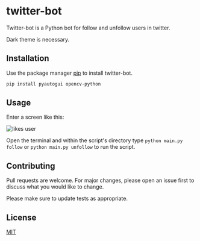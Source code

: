# twitter-bot

Twitter-bot is a Python bot for follow and unfollow users in twitter.

Dark theme is necessary.

## Installation

Use the package manager [pip](https://pip.pypa.io/en/stable/) to install twitter-bot.

```bash
pip install pyautogui opencv-python
```

## Usage

Enter a screen like this: 

![likes user](https://i.imgur.com/uH0COFl.png)

Open the terminal and within the script's directory type `python main.py follow` or `python main.py unfollow` to run the script.

## Contributing

Pull requests are welcome. For major changes, please open an issue first to discuss what you would like to change.

Please make sure to update tests as appropriate.

## License

[MIT](https://choosealicense.com/licenses/mit/)

